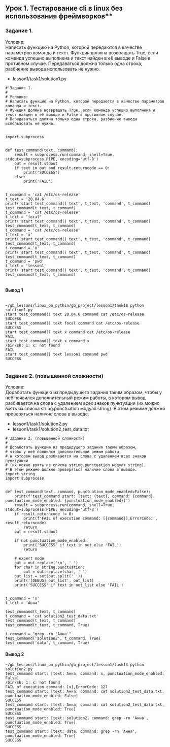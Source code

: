 ## Урок 1. Тестирование cli в linux без использования фреймворков**  
  
### Задание 1.  
  
Условие:    
Написать функцию на Python, которой передаются в качестве параметров команда и текст. Функция должна возвращать True, если команда успешно выполнена и текст найден в её выводе и False в противном случае. Передаваться должна только одна строка, разбиение вывода использовать не нужно.  
* lesson1/task1/solution1.py
```
# Задание 1.
#
# Условие:
# Написать функцию на Python, которой передаются в качестве параметров команда и текст.
# Функция должна возвращать True, если команда успешно выполнена и текст найден в её выводе и False в противном случае.
# Передаваться должна только одна строка, разбиение вывода использовать не нужно.


import subprocess


def test_command(text, command):
    result = subprocess.run(command, shell=True, stdout=subprocess.PIPE, encoding='utf-8')
    out = result.stdout
    if text in out and result.returncode == 0:
        print('SUCCESS')
    else:
        print('FAIL')


t_command = 'cat /etc/os-release'
t_text = '20.04.6'
print('start test_command() text', t_text, 'command', t_command)
test_command(t_text, t_command)
t_command = 'cat /etc/os-release'
t_text = 'focal'
print('start test_command() text', t_text, 'command', t_command)
test_command(t_text, t_command)
t_command = 'cat /etc/os-release'
t_text = 'x'
print('start test_command() text', t_text, 'command', t_command)
test_command(t_text, t_command)
t_command = 'x'
print('start test_command() text', t_text, 'command', t_command)
test_command(t_text, t_command)
t_command = 'pwd'
t_text = 'lesson1'
print('start test_command() text', t_text, 'command', t_command)
test_command(t_text, t_command)


```
#### Вывод 1
```

~/gb_lessons/linux_on_pythin/gb_project/lesson1/task1$ python solution1.py 
start test_command() text 20.04.6 command cat /etc/os-release
SUCCESS
start test_command() text focal command cat /etc/os-release
SUCCESS
start test_command() text x command cat /etc/os-release
FAIL
start test_command() text x command x
/bin/sh: 1: x: not found
FAIL
start test_command() text lesson1 command pwd
SUCCESS


```
  
### Задание 2. (повышенной сложности)  
Условие:    
Доработать функцию из предыдущего задания таким образом, чтобы у неё появился дополнительный режим работы, в котором вывод разбивается на слова с удалением всех знаков пунктуации (их можно взять из списка string.punctuation модуля string). В этом режиме должно проверяться наличие слова в выводе.    
* lesson1/task1/solution2.py
* lesson1/task1/solution2_test_data.txt
```
# Задание 2. (повышенной сложности)
#
# Доработать функцию из предыдущего задания таким образом,
# чтобы у неё появился дополнительный режим работы,
# в котором вывод разбивается на слова с удалением всех знаков пунктуации
# (их можно взять из списка string.punctuation модуля string).
# В этом режиме должно проверяться наличие слова в выводе.
import string
import subprocess


def test_command(text, command, punctuation_mode_enabled=False):
    print(f'test_command start: [text: {text}, command: {command}, punctuation_mode_enabled: {punctuation_mode_enabled}]')
    result = subprocess.run(command, shell=True, stdout=subprocess.PIPE, encoding='utf-8')
    if result.returncode != 0:
        print(f'FAIL of execution command: [{command}],ErrorCode:', result.returncode)
        return
    out = result.stdout

    if not punctuation_mode_enabled:
        print('SUCCESS' if text in out else 'FAIL')
        return

    # expert mode
    out = out.replace('\n', ' ')
    for char in string.punctuation:
        out = out.replace(char, ' ')
    out_list = set(out.split(' '))
    print('[DEBUG] out_list', out_list)
    print('SUCCESS' if text in out_list else 'FAIL')


t_command = 'x'
t_text = 'Анна'

test_command(t_text, t_command)
t_command = 'cat solution2_test_data.txt'
test_command(t_text, t_command)
test_command(t_text, t_command, True)

t_command = "grep -rn 'Анна'"
test_command('solution2', t_command, True)
test_command('data', t_command, True)

```

#### Вывод 2
```
~/gb_lessons/linux_on_pythin/gb_project/lesson1/task1$ python solution2.py 
test_command start: [text: Анна, command: x, punctuation_mode_enabled: False]
/bin/sh: 1: x: not found
FAIL of execution command: [x],ErrorCode: 127
test_command start: [text: Анна, command: cat solution2_test_data.txt, punctuation_mode_enabled: False]
SUCCESS
test_command start: [text: Анна, command: cat solution2_test_data.txt, punctuation_mode_enabled: True]
SUCCESS
test_command start: [text: solution2, command: grep -rn 'Анна', punctuation_mode_enabled: True]
SUCCESS
test_command start: [text: data, command: grep -rn 'Анна', punctuation_mode_enabled: True]
SUCCESS

```
